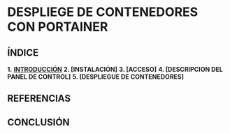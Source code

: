 # DESPLIEGE DE CONTENEDORES CON PORTAINER

## ÍNDICE
**1.** [**INTRODUCCIÓN**](https://github.com/sergiolaguens/docker-portainer/blob/main/INTRODUCCION.md)
**2. [INSTALACIÓN]**
**3. [ACCESO]**
**4. [DESCRIPCION DEL PANEL DE CONTROL]**
**5. [DESPLIEGUE DE CONTENEDORES]**

## REFERENCIAS


## CONCLUSIÓN

